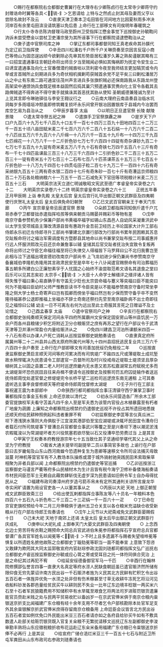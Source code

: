 <!-- { "loadSidebar": true } -->
　　○赐行在都察院右佥都御史曹翼行在大理寺右少卿陈卣行在太常寺少卿蒋守约封赠诰命时翼等各具＜锍-釒＞乞恩请给  上特与之然卣止封其母及妻而父亨以尝除名故封不及云
　　○直隶天津卫奏本卫屯田皆在河间地方比因夏秋雨多冲决河岸百有余里屯田渰没请筑塞以免后患  上命行在工部移文有司俟明年春暖筑之
　　○行太仆寺寺丞陈汭督理马政至蔚州卫受指挥江懋金事觉下巡按御史孙毓鞫问汭诉未尝受懋金以尝杖卫吏潘宗旻为其所诬事下行在都察院请逮懋鞫治从之
　　○庚子遣中官祭司库之神
　　○掌辽东都司事都督同知王真老疾命其孙朠代为定辽前卫指挥使
　　○辛丑四川松潘右千户所千户关琳赍奏至京因言反寇小商巴等倚山为固恣逞凶顽今欲剿除必先审其形势臣居松潘岁久筹之熟矣谨献其略有三一曰招宜遣通事往言朝廷命将出师旦夕当至贼闻必惧如其悔祸即为抚定令安生业二曰诱宜遣通事及向化土官番僧潜约贼酋啖以货利密令夜至我师结言更加犒赏或令内举或言首贼所止刻期进兵多为奇伏相机擒剿苟获贼首余党不足平矣三曰剿松潘居万山之中止有东南二路可通宜往茂州声言进兵多张旗帜贼必还保南路我从东路龙州登高架梁中通馈饷兵食既足根本益固然后捣其巢穴预遣通事赏赉向化土官令各截其去路俾贼退不得奔进不得守束手就擒诛其首恶抚其胁从使知  圣朝威德兼隆诚为至计  上览其言即令琳驰驿往与李安王翱议行之
　　○云南大理府云南县奏县治临水坑洞每岁多雨墙垣冲颓虽即修筑輙复损坏永乐间曾开银冶因置银库于县城内今冶罢而库空乞易为县治从之
　　○甲辰岁暮享  太庙
　　○以明日正旦遣官祭  长陵  献陵  景陵
　　○遣太常寺祭五祀之神
　　○遣旗手卫官祭旗纛之神
　　○是岁天下户口户九百六十九万七千八百九十口五千一百七十四万三百九十田地四百三十二万三千一百五十顷八亩田赋米麦二千七百六万六千二百八十五石绢一十八万六千二百二十八匹丝五万六千九百六十八斤绵一十八万六千一百五十九斤布一十四万三千九百七匹绵花一十八万八千一十二斤折色钞七万七千六百四十四锭有奇杂课钞九百二十七万七千五百九十九锭有奇米麦五万八千九十石有奇铁七万四千五百八十三斤有奇布一千七十四匹盐课盐三百三十八万三千六百四十二引折色钞二千二百三十五万二百三十一锭有奇米五十万七百三十二石布七百八十匹茶课茶五十五万三千七百五十斤折色钞一十八万九千四百七十四贯屯田子粒二百七十九万二千一百四十六石有奇采纳银九百五十三两有奇水银二百四十七斤有奇朱砂一百七十斤有奇漕运京师粮四百二十万石各处粮纳粮六十一万五千一百二石减免天下官田等项税粮计米麦二万三百五十三石
　　大明英宗法天立道仁明诚敬昭文宪武至德广孝睿皇帝实录卷之六十二
　　大明英宗实录卷六十二终
明英宗睿皇帝实录卷之六十三
　　正统五年春正月甲辰朔  上诣  奉先殿  太皇太后宫  皇太后宫行礼毕出御正朝文武群臣及四夷朝使行庆贺礼太皇太后  皇太后俱免命妇朝贺
　　○乙巳文武百官朝亲王于奉天门东廊
　　○丙午  宣宗章皇帝忌辰遣官祭  景陵
　　○朵颜卫都指挥同知倒斤遣千户兀哥赤泰宁卫都督拙赤遣指挥哈孩等俱来朝贡马赐晏并赐彩币等物有差
　　○戊申南京守备参赞机务少保兼户部尚书黄福卒福字如锡山东昌邑人自幼风采凝重洪武中以太学生受项城县主簿改清源县皆有惠政升金吾前卫经历上书论国家大计升工部右侍郎永乐初迁左侍郎寻升工部尚书肇建北京置行部改为行部尚书累年民困赖其苏息交趾叛命将讨之福治军需调度有方暨郡县其地命以尚书兼掌交趾布按二司事威惠并行远人怀服洪熙改元召还京命兼詹事以辅  皇储其后官交趾者抚治失宜致令复叛再命将出师讨之守臣乞命福往福至将已失律交人得福皆下马罗拜曰公不北归我曹岂至此相与泣下送福出境宣德初改南京户部尚书  上飞龙初进少保仍兼尚书参赞南京守备襄城伯李隆机务隆用其言政肃民安至是卒年七十八讣闻遣官赐祭命有司治葬福历事五朝多所建白公正廉恕素孚于人忧国之心始终不渝尝取范希文语名其退食之堂曰后乐可以见其志矣初  太宗手＜锍-釒＞大臣十人命学士解缙评之缙评诸人皆有得失惟于福曰秉心易直确乎有守盖无少贬也太宗尝命福与蹇义等奕福曰臣不能奕曰何为不能福曰臣幼时父师严惟教臣读书不令臣奕是以不能福参赞南京守备时常坐李隆之侧大学士杨士奇寄声曰岂有孤卿而傍坐乎福曰然岂有少保而赞守备乎卒不变然隆待福甚恭公退即推福上坐福亦不辞士奇南还祭扫先茔至南京福卧病不出士奇即往见之福惊曰公辅  幼主一日不可离左右何为远出至此士奇服其言死之日赠谥不及士论惜之
　　○己酉孟春享  太庙
　　○遣中官祭司户之神
　　○辛亥行在都察院右佥都御史张纯奏顺天保定河间永平四府所属霸州文安保定固安房山等州县饥民一万余户而各州县粮储少积乞将附近卫分仓粮赈贷之庶有再苏之望行在户部议令于武清天津等卫并涿州常盈仓内量给赈济从之
　　○免四川建昌卫河泊所课额米四百一十八石有奇以办课人户死亡消耗从巡按监察御史姚勉奏请也
　　○直隶真定府所属冀州等二十二州县并山西太原府所属代州等九十四州县招抚逃民复业共三万六千六百四十余户奏至  上命行在户部即移文有司善加抚绥仍免租役二年
　　○巡按直隶监察御史萧启言顺天河间等府河累决而有司筑堤广不踰四五尺或薄堤取土成坑堑故水稍悍辄决为民患请令工部遣官一员督所司及时兴役戒毋近堤取土堤须坚且厚杂植树其上以固之县置二老人时时巡逻庶畿内无水患又若苏松嘉湖常五府赋税尤多而太湖堤渐坏恐伤民田且往来舟楫不便请令巡按御史及按察司罚五府囚徒输作者送巡抚侍郎周忱处遣官督之修堤堤完令长桥平望二巡检司巡逻庶东南无逋租  上可其奏遣听选主事李良督修顺天等府堤命侍郎周忱督修太湖堤
　　○壬子升行在工部主事祝暹王震为本部郎中
　　○命狭西行都司都指挥佥事汪清镇守西宁兼掌卫事时署都指挥佥事金玉有疾  上命还京故以清代之
　　○初永乐间营造各厂所余木工部委官提旗校军夫看守苫盖凡四千余人至是军夫悉为该管内官役占木植暴露至有朽者厂地废为蔬圃  上廉知之命都察院出榜禁约仍遣御史巡视不许役占其所遗田地悉拨还顺天府给民耕种照例起科违者重罪不宥
　　○初监察御史李匡等言仪真瓜洲二坝下港浅狭水落则大舟俱舣于江宜浚其港邵伯至宝应湖堤或决辄坏民田宜令漕舟归者载石付所司筑堤事下督漕总兵官都督佥事武兴等覆之至是兴奏坝下港以潮泥淤浅农暇辄浚以为常湖堤坏者方兴役筑塞若欲尽甃以石又役漕卒恐劳费过当  上是其言
　　○甲寅宁王权奏本府教授游宗年七十五当致仕其子坚通经学堪代其父上从之命坚为宁府教授
　　○裁省大通关提举司副提举二员以事简官多故也  上谕行在户部臣曰去岁畿甸及山东山西河南蝗今恐遗种复生为患卿等速移文令所司设法捕灭毋致滋蔓  时神机等营官军有不入教场本队操练或潜于城外骑射驰突践民田禾索取柴草相聚为非者兵部以闻  上命都察院出榜禁约仍遣御史等官巡捕
　　○乙卯巡按浙江监察御史马谨言严衢等府多山民植材木为生计且皆有税今海宁卫修补备倭海船奏请市材民间臣恐军士无赖自此藉势肆斩伐无虚岁深为民患请如旧例令军士自办毋得扰民从之
　　○福建布政司奏漳州府岁造弓箭币帛未有定所其通判关谅所言废龙华寺实闲旷请置为局设官吏各一人以董其事从之
　　○丙辰以大祀  天地  上御正朝誓戒文武群臣致斋三日
　　○给出使瓦剌都指挥佥事陈友等八十员名一年粮料本色四百六十五石九斗折色布二千三百二十三疋绢一千一百六十一疋
　　○丁巳命在京官吏旗校预给今年二月三月俸粮俱于通州五卫仓关支以各仓粮米充溢缺仓收受新粮从行在户部左侍郎王佐奏请也
　　○戊午上元节以大祀斋戒免文武群臣晏赐假十日
　　○己未大祀  天地于南郊上还谒  太皇太后  皇太后毕出御正朝文武群臣行庆成礼
　　○庚申以大祀礼成  上御奉天门大晏文武群臣及四夷朝使
　　○  上念西北边士劳苦将有衣鞋之赐预命大同总兵官武进伯朱冕参将都指挥石亨宣府总兵官都督谭广各具官军姓名以闻冕等＜锍-釒＞不时上且多遗漏不与赐者失望喧哗冕等惧复以所遗姓名摭他故陈之佥都御史丁璇劾冕等职当一面不能奉宣  上意致下怨咨又敢肆为欺罔其大同太监郭敬宣府内官赵琮参政沈固刘琏都司都指挥文弘广巡抚右佥都御史卢睿巡按监察御史孙毓或应心膂之寄或受耳目之托一体符同俱合究治  上是之命纪其过再犯不宥
　　○给延安绥德备御官军马一千匹
　　○辛酉行在翰林院修撰邵弘誉言四事一直隶大名真定等府水涝人民缺食朝廷虽已遣官赈济然所储有限仰食无穷先蒙诏许南方民出谷一千石赈济者旌为义民其北方民鲜有贮积乞令出谷五百石者一体旌异优免一水涝之处非但有伤禾稼甚至寸草无收耕牛冻死乞将沿河见收船料钞发各郡邑量给贫民买牛以耕则民不失业一比年辽东边境丰稔银一两买米六石至十石者军民狼籍费用不知储积卒有水旱辄至艰食乞将两法司岁进赃罚银货遣廉能官员赍赴米贱之处与民两平贸易收贮以备凶岁一在京武官俸米俱于南京仓粮内粜银送京折支比闻福建广东仓粮有经十余年支用不尽者乞令户部核勘除本处官军足支外其余粜银解京折武官俸米庶得存留南京仓粮备用  上命廷臣会议皆言北方民出谷五百石者宜如例优免口外民能出米豆三百石者请亦如之各府县给钞买牛如有不敷具数遣人赴部关给赃罚银货既入官复关籴粮不无繁扰请移文巡抚辽东左副都御史李浚审勘丰熟将山东应徵税粮折收布花运赴辽东籴米备用福建广东仓粮已令粜银送京折俸不必再行  上是其议
　　○给宣府广储仓浥烂米豆三千一百五十七石与附近卫所屯军粪田从山东布政司右参政刘琏奏请也
